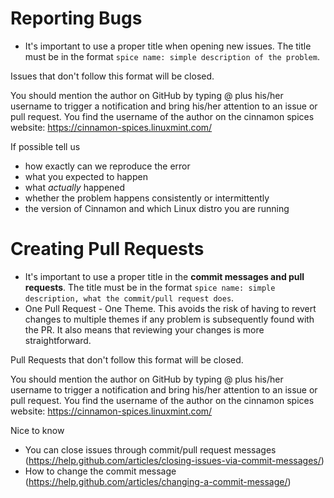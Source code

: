 # Reporting Bugs

* It's important to use a proper title when opening new issues. The title must be in the format `spice name: simple description of the problem`.

Issues that don't follow this format will be closed.

You should mention the author on GitHub by typing @ plus his/her username to trigger a notification and bring his/her attention to an issue or pull request.
You find the username of the author on the cinnamon spices website: https://cinnamon-spices.linuxmint.com/

If possible tell us
* how exactly can we reproduce the error
* what you expected to happen
* what _actually_ happened
* whether the problem happens consistently or intermittently
* the version of Cinnamon and which Linux distro you are running

# Creating Pull Requests

* It's important to use a proper title in the **commit messages and pull requests**. The title must be in the format `spice name: simple description, what the commit/pull request does`.
* One Pull Request - One Theme.  This avoids the risk of having to revert changes to multiple themes if any problem is subsequently found with the PR.  It also means that reviewing your changes is more straightforward.

Pull Requests that don't follow this format will be closed.

You should mention the author on GitHub by typing @ plus his/her username to trigger a notification and bring his/her attention to an issue or pull request.
You find the username of the author on the cinnamon spices website: https://cinnamon-spices.linuxmint.com/

Nice to know
* You can close issues through commit/pull request messages (https://help.github.com/articles/closing-issues-via-commit-messages/)
* How to change the commit message (https://help.github.com/articles/changing-a-commit-message/)

